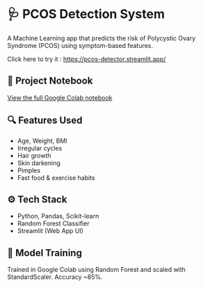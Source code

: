 # 🩺 PCOS Detection System

A Machine Learning app that predicts the risk of Polycystic Ovary Syndrome (PCOS) using symptom-based features.

Click here to try it : https://pcos-detector.streamlit.app/

## 📓 Project Notebook

[View the full Google Colab notebook](https://colab.research.google.com/drive/1AbZAWP6nwoY2wwCtSYIJ8uDNASa6TwH3?usp=sharing)

## 🔍 Features Used
- Age, Weight, BMI
- Irregular cycles
- Hair growth
- Skin darkening
- Pimples
- Fast food & exercise habits

## ⚙️ Tech Stack
- Python, Pandas, Scikit-learn
- Random Forest Classifier
- Streamlit (Web App UI)

## 🧠 Model Training
Trained in Google Colab using Random Forest and scaled with StandardScaler. Accuracy ~85%.

